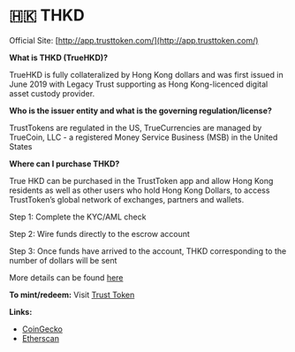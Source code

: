 # 🇭🇰 THKD

Official Site:  [http://app.trusttoken.com/](http://app.trusttoken.com/)  


**What is THKD \(TrueHKD\)?**

TrueHKD is fully collateralized by Hong Kong dollars and was first issued in June 2019 with Legacy Trust supporting as Hong Kong-licenced digital asset custody provider. 

**Who is the issuer entity and what is the governing regulation/license?**

TrustTokens are regulated in the US, TrueCurrencies are managed by TrueCoin, LLC - a registered Money Service Business \(MSB\) in the United States  


**Where can I purchase THKD?**

True HKD can be purchased in the TrustToken app and allow Hong Kong residents as well as other users who hold Hong Kong Dollars, to access TrustToken’s global network of exchanges, partners and wallets.

Step 1: Complete the KYC/AML check

Step 2: Wire funds directly to the escrow account  

Step 3: Once funds have arrived to the account, THKD corresponding to the number of dollars will be sent  


More details can be found [here](https://blog.trusttoken.com/how-to-purchase-and-redeem-trueusd-a-guide-for-traders-ad8b141a9039)

**To mint/redeem:** Visit [Trust Token](https://www.trusttoken.com/) 

**Links:** 

* [CoinGecko](https://www.coingecko.com/en/coins/true-hkd)
* [Etherscan](https://etherscan.io/token/0x0000852600ceb001e08e00bc008be620d60031f2)   


